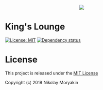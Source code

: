 <p align="center">
  <img src="http://kingslounge.ru/logo--sharp.svg">
</p>

# King's Lounge
[![License: MIT][mit-image]][mit-url] [![Dependency status][dependency-image]][dependency-url]

# License 
This project is released under the [MIT License][mit-license]

Copyright (c) 2018 Nikolay Moryakin

[mit-license]: /LICENSE
[mit-image]: https://img.shields.io/badge/License-MIT-yellow.svg
[mit-url]: https://opensource.org/licenses/MIT
[dependency-image]: https://david-dm.org/leerane/levels-starter/dev-status.svg?style=flat-square
[dependency-url]: https://david-dm.org/leerane/levels-starter?type=dev

